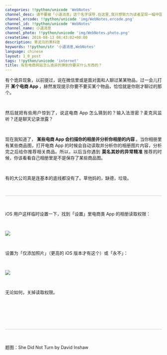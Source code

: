 ```yaml
---
categories: !!python/unicode 'WebNotes'
channel_desc: 请不要被「小道消息」这个名字误导.在这里,我只想努力为读者呈现一幅中国互联网的清明上河图.
channel_ercode: !!python/unicode 'img/WebNotes.ercode.png'
channel_id: !!python/unicode 'WebNotes'
channel_name: 小道消息
channel_photo: !!python/unicode 'img/WebNotes.photo.png'
createtime: 2018-08-13 08:43:02+00:00
description: 草泥马的黑科技
keywords: !!python/str '小道消息,WebNotes'
language: chinese
layout: 1_0_post
tags: !!python/unicode 'internet'
title: 有些电商网站怎么诡异的猜到你要买什么东西的？
---
```

<div class="rich_media_content" id="js_content">
<p style="text-align: justify;">
         有个诡异现象，以前提过，说在微信里或是面对面和人聊过某某物品，过一会儿打开
         <strong>
          某个电商 App
         </strong>
         ，赫然发现提示你要不要买某个物品，恰恰就是你刚才聊过的那个。
        </p>
<p>
<br/>
</p>
<p style="text-align: justify;">
         然后就把有些用户惊到了，说这电商 App 怎么猜到的？输入法泄密？麦克风监听？还是聊天记录泄露？
        </p>
<p>
<br/>
</p>
<p style="text-align: justify;">
         现在我知道了，
         <strong>
          某些电商 App 会扫描你的相册并分析你相册的内容
         </strong>
         。当你相册里有某些商品图，打开电商 App 的时候会自动读取并分析你的相册图片内容，分析完之后给你推荐相关商品。所以，以后当你遇到
         <strong>
          莫名其妙的异常精准
         </strong>
         推荐的时候，你该看看自己相册里是不是保存了某些商品图。
        </p>
<p>
<br/>
</p>
<p style="text-align: justify;">
         有的大公司真是连基本的底线都没有了。草他妈的，缺德，垃圾。
        </p>
<p style="white-space: normal;">
<br/>
</p>
<hr style="margin-top: 1em;margin-bottom: 1em;white-space: normal;max-width: 100%;font-family: Lato, Helvetica, Arial, freesans, clean, sans-serif;border-right-width: 0px;border-bottom-width: 0px;border-left-width: 0px;border-top-style: solid;border-top-color: rgb(234, 234, 234);height: 1px;color: rgb(51, 51, 51);font-size: 15px;box-sizing: border-box !important;word-wrap: break-word !important;"/>
<p style="white-space: normal;">
<br/>
</p>
<p style="white-space: normal;">
         iOS 用户这样临时设置一下，找到「设置」里电商类 App 的相册读取权限：
        </p>
<p>
<br/>
</p>
<p>
<img class="" data-copyright="0" data-ratio="0.4666666666666667" data-s="300,640" data-src="" data-type="jpeg" data-w="1125" src="{{ '/img/ow5rEn8QGlEfGBa1NGia37iarCnZtNh9c3rF54lxgFrhuSibC4meV8pmNQ67zt6JIpcgXTLY8YHXhibQAndXyTCicug.jpeg' | prepend: site.img | replace: '//','/' }}" style=""/>
</p>
<p>
<br/>
</p>
<p>
         设置为「仅添加照片」（更高的 iOS 版本才有这个）或「永不」：
        </p>
<p>
<br/>
</p>
<p>
<img class="" data-copyright="0" data-ratio="0.5262222222222223" data-s="300,640" data-src="" data-type="jpeg" data-w="1125" src="{{ '/img/ow5rEn8QGlEfGBa1NGia37iarCnZtNh9c3H56PJoaNQKnRjIgTbI3mO0LKUUVhT252XKnKjEsXbVd54scst4vmLQ.jpeg' | prepend: site.img | replace: '//','/' }}" style=""/>
</p>
<p>
<br/>
</p>
<p>
         无论如何，关掉读取权限。
        </p>
<p>
<br/>
</p>
<p>
<br/>
</p>
<p style="white-space: normal;">
<br/>
</p>
<hr style="margin-top: 1em;margin-bottom: 1em;white-space: normal;max-width: 100%;font-family: Lato, Helvetica, Arial, freesans, clean, sans-serif;border-right-width: 0px;border-bottom-width: 0px;border-left-width: 0px;border-top-style: solid;border-top-color: rgb(234, 234, 234);height: 1px;color: rgb(51, 51, 51);font-size: 15px;box-sizing: border-box !important;word-wrap: break-word !important;"/>
<p style="white-space: normal;">
<br/>
</p>
<p>
         题图：She Did Not Turn by David Inshaw
        </p>
</div>